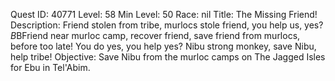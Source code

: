 Quest ID: 40771
Level: 58
Min Level: 50
Race: nil
Title: The Missing Friend!
Description: Friend stolen from tribe, murlocs stole friend, you help us, yes?$B$BFriend near murloc camp, recover friend, save friend from murlocs, before too late! You do yes, you help yes? Nibu strong monkey, save Nibu, help tribe!
Objective: Save Nibu from the murloc camps on The Jagged Isles for Ebu in Tel'Abim.
